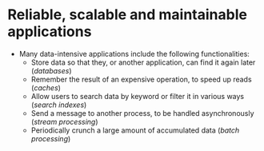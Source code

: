 # Reliable, scalable and maintainable applications

-  Many data-intensive applications include the following functionalities:
    -  Store data so that they, or another application, can find it again later (*databases*)
    -  Remember the result of an expensive operation, to speed up reads (*caches*)
    -  Allow users to search data by keyword or filter it in various ways (*search indexes*)
    -  Send a message to another process, to be handled asynchronously (*stream processing*)
    -  Periodically crunch a large amount of accumulated data (*batch processing*)
   
